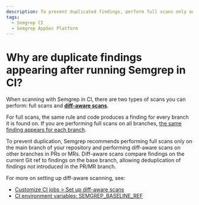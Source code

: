 ```yaml
---
description: To prevent duplicated findings, perform full scans only on the main branch of your repository.
tags:
  - Semgrep CI
  - Semgrep AppSec Platform
---
```


# Why are duplicate findings appearing after running Semgrep in CI?

When scanning with Semgrep in CI, there are two types of scans you can perform: full scans and [**diff-aware scans**](/deployment/customize-ci-jobs#set-up-diff-aware-scans).

For full scans, the same rule and code produces a finding for every branch it is found on. If you are performing full scans on all branches, [the same finding appears for each branch](/semgrep-code/remove-duplicates).

To prevent duplication, Semgrep recommends performing full scans only on the main branch of your repository and performing diff-aware scans on other branches in PRs or MRs. Diff-aware scans compare findings on the current Git ref to findings on the base branch, allowing deduplication of findings not introduced in the PR/MR branch.

For more on setting up diff-aware scanning, see:

* [Customize CI jobs > Set up diff-aware scans](/deployment/customize-ci-jobs#set-up-diff-aware-scans)
* [CI environment variables: SEMGREP_BASELINE_REF](/docs/semgrep-ci/ci-environment-variables/#semgrep_baseline_ref)
